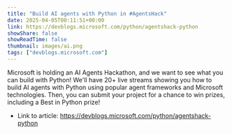 ```yaml
---
title: "Build AI agents with Python in #AgentsHack"
date: 2025-04-05T00:11:51+00:00
link: https://devblogs.microsoft.com/python/agentshack-python
showShare: false
showReadTime: false
thumbnail: images/ai.png
tags: ["devblogs.microsoft.com"]
---
```

Microsoft is holding an AI Agents Hackathon, and we want to see what you can build with Python! We'll have 20+ live streams showing you how to build AI agents with Python using popular agent frameworks and Microsoft technologies. Then, you can submit your project for a chance to win prizes, including a Best in Python prize!

- Link to article: https://devblogs.microsoft.com/python/agentshack-python